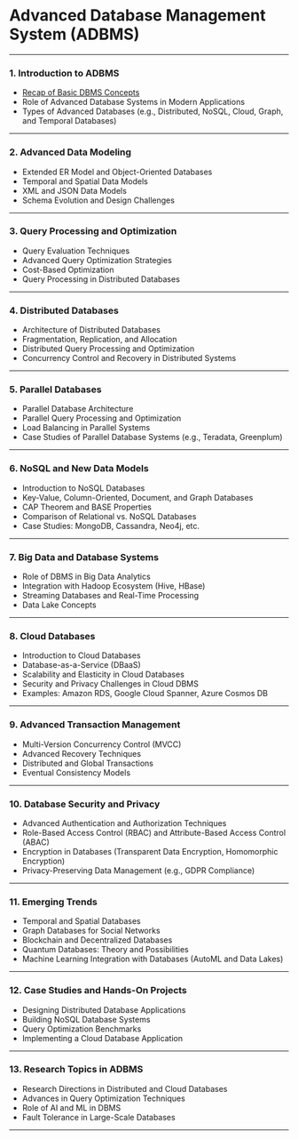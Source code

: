 # Advanced Database Management System (ADBMS)
---

### **1. Introduction to ADBMS**
- [Recap of Basic DBMS Concepts](https://github.com/aw-junaid/Computer-Science/blob/main/Database%20Systems/Advanced%20Database%20Management%20System/Recap%20of%20Basic%20DBMS%20Concepts.md)
- Role of Advanced Database Systems in Modern Applications
- Types of Advanced Databases (e.g., Distributed, NoSQL, Cloud, Graph, and Temporal Databases)

---

### **2. Advanced Data Modeling**
- Extended ER Model and Object-Oriented Databases
- Temporal and Spatial Data Models
- XML and JSON Data Models
- Schema Evolution and Design Challenges

---

### **3. Query Processing and Optimization**
- Query Evaluation Techniques
- Advanced Query Optimization Strategies
- Cost-Based Optimization
- Query Processing in Distributed Databases

---

### **4. Distributed Databases**
- Architecture of Distributed Databases
- Fragmentation, Replication, and Allocation
- Distributed Query Processing and Optimization
- Concurrency Control and Recovery in Distributed Systems

---

### **5. Parallel Databases**
- Parallel Database Architecture
- Parallel Query Processing and Optimization
- Load Balancing in Parallel Systems
- Case Studies of Parallel Database Systems (e.g., Teradata, Greenplum)

---

### **6. NoSQL and New Data Models**
- Introduction to NoSQL Databases
- Key-Value, Column-Oriented, Document, and Graph Databases
- CAP Theorem and BASE Properties
- Comparison of Relational vs. NoSQL Databases
- Case Studies: MongoDB, Cassandra, Neo4j, etc.

---

### **7. Big Data and Database Systems**
- Role of DBMS in Big Data Analytics
- Integration with Hadoop Ecosystem (Hive, HBase)
- Streaming Databases and Real-Time Processing
- Data Lake Concepts

---

### **8. Cloud Databases**
- Introduction to Cloud Databases
- Database-as-a-Service (DBaaS)
- Scalability and Elasticity in Cloud Databases
- Security and Privacy Challenges in Cloud DBMS
- Examples: Amazon RDS, Google Cloud Spanner, Azure Cosmos DB

---

### **9. Advanced Transaction Management**
- Multi-Version Concurrency Control (MVCC)
- Advanced Recovery Techniques
- Distributed and Global Transactions
- Eventual Consistency Models

---

### **10. Database Security and Privacy**
- Advanced Authentication and Authorization Techniques
- Role-Based Access Control (RBAC) and Attribute-Based Access Control (ABAC)
- Encryption in Databases (Transparent Data Encryption, Homomorphic Encryption)
- Privacy-Preserving Data Management (e.g., GDPR Compliance)

---

### **11. Emerging Trends**
- Temporal and Spatial Databases
- Graph Databases for Social Networks
- Blockchain and Decentralized Databases
- Quantum Databases: Theory and Possibilities
- Machine Learning Integration with Databases (AutoML and Data Lakes)

---

### **12. Case Studies and Hands-On Projects**
- Designing Distributed Database Applications
- Building NoSQL Database Systems
- Query Optimization Benchmarks
- Implementing a Cloud Database Application

---

### **13. Research Topics in ADBMS**
- Research Directions in Distributed and Cloud Databases
- Advances in Query Optimization Techniques
- Role of AI and ML in DBMS
- Fault Tolerance in Large-Scale Databases

---
